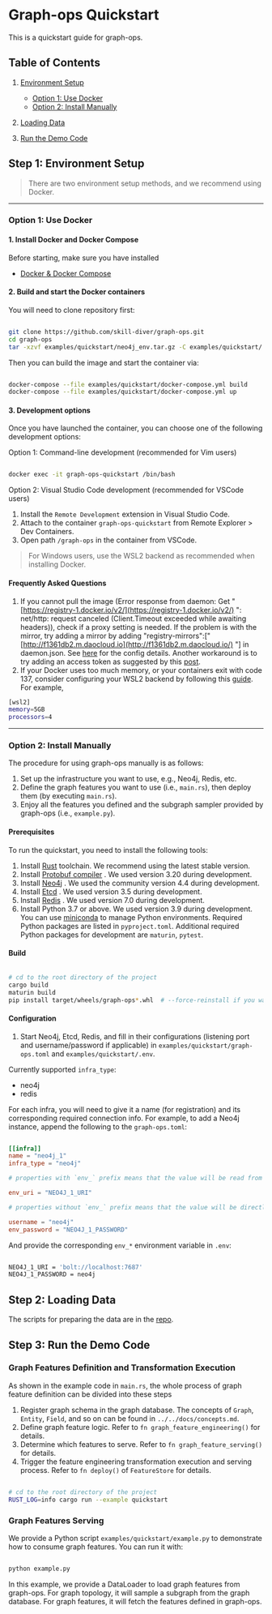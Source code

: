# Graph-ops Quickstart

This is a quickstart guide for graph-ops.

## Table of Contents

1. [Environment Setup](#step-1-environment-setup)  

    - [Option 1: Use Docker](#option-1-use-docker)
    - [Option 2: Install Manually](#option-2-install-manually)

2. [Loading Data](#step-2-loading-data)

3. [Run the Demo Code](#step-3-run-the-demo-code)

## Step 1: Environment Setup

> There are two environment setup methods, and we recommend using Docker.
---

### Option 1: Use Docker

#### 1. Install Docker and Docker Compose

Before starting, make sure you have installed

- [Docker & Docker Compose](https://docs.docker.com/engine/install/)

#### 2. Build and start the Docker containers

You will need to clone repository first:

```bash

git clone https://github.com/skill-diver/graph-ops.git
cd graph-ops
tar -xzvf examples/quickstart/neo4j_env.tar.gz -C examples/quickstart/
```

Then you can build the image and start the container via:

```bash

docker-compose --file examples/quickstart/docker-compose.yml build
docker-compose --file examples/quickstart/docker-compose.yml up
```

#### 3. Development options

Once you have launched the container, you can choose one of the following development options:

Option 1: Command-line development (recommended for Vim users)

```bash

docker exec -it graph-ops-quickstart /bin/bash
```

Option 2: Visual Studio Code development (recommended for VSCode users)

1. Install the `Remote Development` extension in Visual Studio Code.
2. Attach to the container `graph-ops-quickstart` from Remote Explorer > Dev Containers.
3. Open path `/graph-ops` in the container from VSCode.

> For Windows users, use the WSL2 backend as recommended when installing Docker.

#### Frequently Asked Questions

1. If you cannot pull the image (Error response from daemon: Get "[https://registry-1.docker.io/v2/](https://registry-1.docker.io/v2/) ": net/http: request canceled (Client.Timeout exceeded while awaiting headers)), check if a proxy setting is needed. If the problem is with the mirror, try adding a mirror by adding "registry-mirrors":["[http://f1361db2.m.daocloud.io](http://f1361db2.m.daocloud.io/) "] in daemon.json. See [here](https://docs.docker.com/config/daemon/)  for the config details. Another workaround is to try adding an access token as suggested by this [post](https://forums.docker.com/t/windows-10-home-error-response-from-daemon-get-https-registry-1-docker-io-v2-net-http-request-canceled-while-waiting-for-connection-client-timeout-exceeded-while-awaiting-headers/104640).
2. If your Docker uses too much memory, or your containers exit with code 137, consider configuring your WSL2 backend by following this [guide](https://learn.microsoft.com/en-us/windows/wsl/wsl-config). For example,

```Bash
[wsl2]
memory=5GB
processors=4
```

---

### Option 2: Install Manually

The procedure for using graph-ops manually is as follows:

1. Set up the infrastructure you want to use, e.g., Neo4j, Redis, etc.
2. Define the graph features you want to use (i.e., `main.rs`), then deploy them (by executing `main.rs`).
3. Enjoy all the features you defined and the subgraph sampler provided by graph-ops (i.e., `example.py`).

#### Prerequisites

To run the quickstart, you need to install the following tools:

1. Install [Rust]([https://www.rust-lang.org/tools/install](https://www.rust-lang.org/tools/install) ) toolchain. We recommend using the latest stable version.
2. Install [Protobuf compiler](https://developers.google.com/protocol-buffers/docs/downloads) . We used version 3.20 during development.
3. Install [Neo4j](https://neo4j.com/download/) . We used the community version 4.4 during development.
4. Install [Etcd](https://etcd.io/docs/latest/install/) . We used version 3.5 during development.
5. Install [Redis](https://redis.io/download) . We used version 7.0 during development.
6. Install Python 3.7 or above. We used version 3.9 during development. You can use [miniconda](https://docs.conda.io/en/latest/miniconda.html)  to manage Python environments. Required Python packages are listed in `pyproject.toml`. Additional required Python packages for development are `maturin`, `pytest`.

#### Build

```bash

# cd to the root directory of the project
cargo build
maturin build
pip install target/wheels/graph-ops*.whl  # --force-reinstall if you want to update the package
```

#### Configuration

1. Start Neo4j, Etcd, Redis, and fill in their configurations (listening port and username/password if applicable) in `examples/quickstart/graph-ops.toml` and `examples/quickstart/.env`.

Currently supported `infra_type`:

- neo4j
- redis

For each infra, you will need to give it a name (for registration) and its corresponding required connection info. For example, to add a Neo4j instance, append the following to the `graph-ops.toml`:

```toml

[[infra]]
name = "neo4j_1"
infra_type = "neo4j"

# properties with `env_` prefix means that the value will be read from the environment variable (or `.env` file)

env_uri = "NEO4J_1_URI"

# properties without `env_` prefix means that the value will be directly read from this config file

username = "neo4j"
env_password = "NEO4J_1_PASSWORD"
```

And provide the corresponding `env_*` environment variable in `.env`:

```bash

NEO4J_1_URI = 'bolt://localhost:7687'
NEO4J_1_PASSWORD = neo4j
```

## Step 2: Loading Data

The scripts for preparing the data are in the [repo](https://github.com/TatianaJin/amazon_product_review_neo4j).

## Step 3: Run the Demo Code

### Graph Features Definition and Transformation Execution

As shown in the example code in `main.rs`, the whole process of graph feature definition can be divided into these steps

1. Register graph schema in the graph database. The concepts of `Graph`, `Entity`, `Field`, and so on can be found in `../../docs/concepts.md`.
2. Define graph feature logic. Refer to `fn graph_feature_engineering()` for details.
3. Determine which features to serve. Refer to `fn graph_feature_serving()` for details.
4. Trigger the feature engineering transformation execution and serving process. Refer to `fn deploy()` of `FeatureStore` for details.

```bash

# cd to the root directory of the project
RUST_LOG=info cargo run --example quickstart
```

### Graph Features Serving

We provide a Python script `examples/quickstart/example.py` to demonstrate how to consume graph features. You can run it with:

```bash

python example.py
```

In this example, we provide a DataLoader to load graph features from graph-ops. For graph topology, it will sample a subgraph from the graph database. For graph features, it will fetch the features defined in graph-ops.
